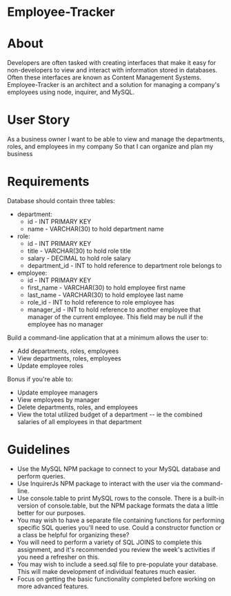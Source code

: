 # Employee-Tracker


# About

Developers are often tasked with creating interfaces that make it easy for non-developers to view and interact with information stored in databases. Often these interfaces are known as Content Management Systems. Employee-Tracker is an architect and a solution for managing a company's employees using node, inquirer, and MySQL.


# User Story

As a business owner
I want to be able to view and manage the departments, roles, and employees in my company
So that I can organize and plan my business


# Requirements

Database should contain three tables:
- department:
  - id - INT PRIMARY KEY
  - name - VARCHAR(30) to hold department name
- role:
  - id - INT PRIMARY KEY
  - title -  VARCHAR(30) to hold role title
  - salary -  DECIMAL to hold role salary
  - department_id -  INT to hold reference to department role belongs to
- employee:
  - id - INT PRIMARY KEY
  - first_name - VARCHAR(30) to hold employee first name
  - last_name - VARCHAR(30) to hold employee last name
  - role_id - INT to hold reference to role employee has
  - manager_id - INT to hold reference to another employee that manager of the current employee. This field may be null if the employee     has no manager

Build a command-line application that at a minimum allows the user to:
- Add departments, roles, employees
- View departments, roles, employees
- Update employee roles

Bonus if you're able to:
- Update employee managers
- View employees by manager
- Delete departments, roles, and employees
- View the total utilized budget of a department -- ie the combined salaries of all employees in that department


# Guidelines

- Use the MySQL NPM package to connect to your MySQL database and perform queries.
- Use InquirerJs NPM package to interact with the user via the command-line.
- Use console.table to print MySQL rows to the console. There is a built-in version of console.table, but the NPM package formats the     data a little better for our purposes.
- You may wish to have a separate file containing functions for performing specific SQL queries you'll need to use. Could a constructor   function or a class be helpful for organizing these?
- You will need to perform a variety of SQL JOINS to complete this assignment, and it's recommended you review the week's activities if   you need a refresher on this.
- You may wish to include a seed.sql file to pre-populate your database. This will make development of individual features much easier.
- Focus on getting the basic functionality completed before working on more advanced features.
